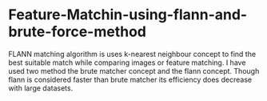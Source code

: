 # Feature-Matchin-using-flann-and-brute-force-method
FLANN matching algorithm is uses k-nearest neighbour concept to find the best suitable match while comparing images or feature matching. I have used two method the brute matcher concept and the flann concept. Though flann is considered faster than brute matcher its efficiency does decrease with large datasets. 
